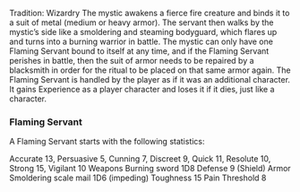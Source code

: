 Tradition: Wizardry
The mystic awakens a fierce fire creature and binds it to a suit of metal (medium or heavy armor). The servant then walks by the mystic’s side like a smoldering and steaming bodyguard, which flares up and turns into a burning warrior in battle. The mystic can only have one Flaming Servant bound to itself at any time, and if the Flaming Servant perishes in battle, then the suit of armor needs to be repaired by a blacksmith in order for the ritual to be placed on that same armor again.
The Flaming Servant is handled by the player as if it was an additional character. It gains Experience as a player character and loses it if it dies, just like a character.

### Flaming Servant
A Flaming Servant starts with the following statistics:

Accurate 13, Persuasive 5, Cunning 7, Discreet 9, Quick 11, Resolute 10, Strong 15, Vigilant 10
Weapons Burning sword 1D8
Defense 9 (Shield)
Armor Smoldering scale mail 1D6 (impeding)
Toughness 15 Pain Threshold 8